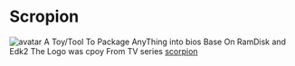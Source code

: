# Scropion
![avatar](https://raw.githubusercontent.com/d1ves/Scropion/master/scorpion.jpg)
A Toy/Tool To Package AnyThing into bios
Base On RamDisk and Edk2
The Logo was cpoy From TV series [scorpion](https://en.wikipedia.org/wiki/Scorpion_(TV_series))
